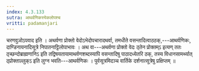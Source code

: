 ```yaml
---
index: 4.3.133
sutra: आथर्वणिकस्येकलोपश्च
vritti: padamanjari
---
```


 चरणवुञोऽपवाद इति । अथर्वणा प्रोक्तो वेदोऽभेदोपचारादथर्वा, तमधीते वसन्तादित्वाठठक्,---आथर्वणिकः, दाण्डिनायनादिसूत्रे निपातनाट्टिलोपाभावः । अथ वा---अथर्वणा प्रोक्तो वेदः ठ्तेन प्रोक्तम्ऽ इत्यण् ततः ठ्च्छन्दोब्राह्मणानिऽ इति तद्विषयतायामाथर्वणशब्दस्यापि वसन्तादिषु पाठादध्येतरि ठक्, तस्य विधानसामर्थ्यात् ठ्प्रोक्ताल्लुक्ऽ इति लुग्न भवति---आथर्वणिकः । पुर्वसूत्रमिदञ्च वार्तिके दर्शनात्सूत्रेषु प्रक्षिप्तम् ॥